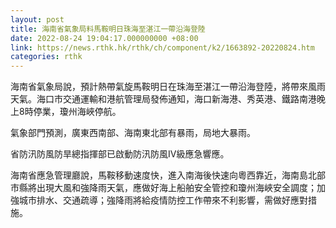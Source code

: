 ```yaml
---
layout: post
title: 海南省氣象局料馬鞍明日珠海至湛江一帶沿海登陸
date: 2022-08-24 19:04:17.000000000 +08:00
link: https://news.rthk.hk/rthk/ch/component/k2/1663892-20220824.htm
categories: rthk
---
```


海南省氣象局說，預計熱帶氣旋馬鞍明日在珠海至湛江一帶沿海登陸，將帶來風雨天氣。海口市交通運輸和港航管理局發佈通知，海口新海港、秀英港、鐵路南港晚上8時停業，瓊州海峽停航。

氣象部門預測，廣東西南部、海南東北部有暴雨，局地大暴雨。

省防汛防風防旱總指揮部已啟動防汛防風Ⅳ級應急響應。

海南省應急管理廳說，馬鞍移動速度快，進入南海後快速向粵西靠近，海南島北部市縣將出現大風和強降雨天氣，應做好海上船舶安全管控和瓊州海峽安全調度；加強城市排水、交通疏導；強降雨將給疫情防控工作帶來不利影響，需做好應對措施。
